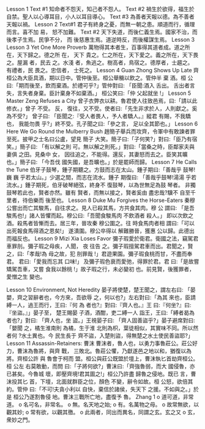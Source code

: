 Lesson 1
Text #1 知命者不怨天，知己者不怨人。
Text #2 禍生於欲得，福生於自禁。聖人以心導耳目，小人以耳目導心。 Text #3 為善者天報以德。為不善者天報以禍。
Lesson 2
Text#1 君子有終身之憂，而無一朝之患。順道而行，循理而言。喜不加 易， 怒不加難。
Text #2 天下失道，而後仁義生焉。國家不治，而後孝子生焉。⺠爭不分， 而 後慈惠生焉。道逆時反，而後權謀生焉。
Lesson 3
Lesson 3 Yet One More Proverb 萬物得其本者生，百事得其道者成。道之所在，天下歸之。德之所 在， 天下 貴之。仁之所在，天下愛之。義之所在，天下畏之。屋漏 者，⺠去 之。水淺 者，魚逃之。樹高者，鳥宿之。德厚者，士趨之。 有禮者，⺠ 畏之。忠信者， 士死之。
Lesson 4 Guan Zhong Shows Up Late
齊桓公為大臣具酒，期以日中。管仲後至。桓公舉觴以飲之。管仲半 棄 酒。桓 公曰:「期而後至，飲而棄酒。於禮可乎?」管仲對曰: 「臣聞:酒入 舌出。 舌出者言失，言失者身棄。臣計棄身不如棄酒。」 桓公笑曰:「仲 父起就坐 !」
Lesson 5 Master Zeng Refuses a City 曾子衣弊衣以耕。魯君使人往致邑焉，曰:「請以此修衣。」曾子 不受。
反， 復往，又不受。使者曰:「先生非求於人，人則獻之。奚 為不受?」 曾子曰: 「臣聞之:『受人者畏人，予人者驕人。』縱君 有賜，不我驕也， 我能勿畏 乎?」終不受。孔子聞之曰:「參之言， 足以全其節也。」
Lesson 6 Here We Go Round the Mulberry Bush
趙簡子舉兵而攻齊，令軍中有敢諫者罪至死。披甲之士名曰公盧，望見 簡子
大笑。簡子曰:「子何笑?」對曰:「臣乃有宿笑。」簡子曰: 「有以解之則 可。無以解之則死。」對曰:「當桑之時，臣鄰家夫與妻俱 之田。見桑中 女， 因往追之，不能得。還反，其妻怒而去之。臣笑其曠 也。」簡子曰: 「今吾伐 國失國，是吾曠也。」於是罷師而歸。
Lesson 7 He Calls the Tune 伯牙子鼓琴，鍾子期聽之。方鼓而志在太山。鍾子期曰:「善哉乎 鼓琴!巍
巍 乎若太山。」少選之間，而志在流水。鍾子 期復曰: 「善哉乎鼓琴!湯湯 乎若流水。」鍾子期死，伯牙破琴絕弦，終身不 復鼓琴，以為世無足為鼓 琴者。 非獨鼓琴若此也，賢者亦然。雖有 賢者，而無以接之，賢者奚由 盡忠哉?驥不 自至千里者，待伯樂而 後至也。
Lesson 8 Duke Mu Forgives the Horse-Eaters
秦穆公嘗出而亡其駿馬，自往求之。見人已殺其馬，方共⻝其肉。穆 公 謂曰: 「是吾駿馬也!」諸人皆懼而起。穆公曰:「吾聞⻝駿馬肉 不飲酒者 殺人。」 即以次飲之酒。殺馬者皆慚而去。居三年，晉攻秦 穆公圍之。往 時⻝馬肉者相 謂曰:「可以出死報⻝馬得酒之恩矣!」 遂潰圍。穆公卒得以 解難勝晉，獲惠 公以歸。此德出而福反也。
Lesson 9 Mizi Xia Loses Favor
彌子瑕愛於衛君。衛國之法，竊駕君車罪刖。彌子瑕之母疾，人聞， 夜 往告 之。彌子瑕擅駕君車而出。君聞之，賢之，曰:「孝哉!為 母之故，犯 刖罪哉 !」君遊果園。彌子瑕⻝桃而甘，不盡而奉君。 君曰:「愛我而忘其 口味!」 及彌子瑕色衰而愛弛，得罪於君。君 曰:「是故嘗矯駕吾車，又嘗 ⻝我以餘桃 !」故子瑕之行，未必變初 也。前見賢，後獲罪者，愛憎之生 變也。

Lesson 10 Environment, Not Heredity 晏子將使楚，楚王聞之，謂左右曰: 「晏嬰，齊之習辭者也，今方來，吾欲辱 之，何以也?」左右對曰:「為其 來也，臣請縛一人，過王而行，王曰:『何 為 者也?』對曰:『齊人也。』王 曰:『何坐?』曰:『坐盜。』」晏子至， 楚王賜晏 子酒，酒酣，吏二縛一人 詣王，王曰:「縛者曷為者也?」對曰: 「齊人也，坐 盜。」王視晏子曰: 「齊人固善盜乎?」晏子避席對曰:「嬰聞 之，橘生淮南則 為橘，生于淮 北則為枳，葉徒相似，其實味不同。所以然者何 ?水土異也。今 ⺠生⻑于 齊不盜，入楚則盜，得無楚之水土使⺠善盜耶?」
Lesson 11 Assassin-Retainers:
曹沫 曹沫者，魯人也，以勇力事魯莊公。莊公好力，曹沫為魯將，與齊 戰， 三敗北。魯莊公懼，乃獻遂邑之地以和，猶復以為將。齊桓公許 與 魯會于柯而 盟。桓公與莊公既盟於壇上，曹沫執匕首劫齊桓公。桓 公左 右莫敢動，而問 曰:「子將何欲?」曹沫曰:「齊強魯弱，而大 國侵魯，亦 已甚矣。今魯城 壞，即壓齊境!君其圖之!」桓公乃許盡 歸魯之侵地。既已 言，曹沫投其匕 首，下壇，北面就群臣之位，顏色 不變，辭令如故。桓 公怒，欲倍其約。管仲 曰:「不可!夫貪小利以 自快，棄信於諸侯，失天下 之援。不如與之。」於是 桓公乃遂割魯侵 地。曹沫三戰所亡地，盡復予 魯。
Zhang 1
o 道可道，非常道。
o 名可名，非常名。
o 無。名天地之始;
o 有。名萬物之母。
o 故常無欲，以觀其妙; o 常有欲，以觀其徼。
o 此兩者，同出而異名，同謂之玄。玄之又 o 玄，衆妙之門。

